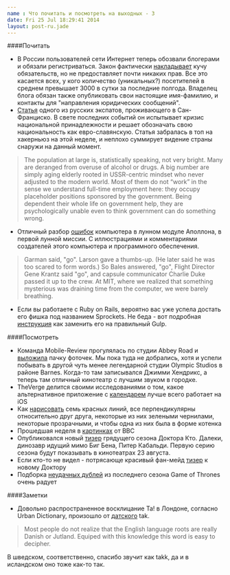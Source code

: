 ```yaml
---
name : Что почитать и посмотреть на выходных - 3
date: Fri 25 Jul 18:29:41 2014
layout: post-ru.jade
---
```


####Почитать

* В России пользователей сети Интернет теперь обозвали блогерами и обязали регистриваться. Закон фактически [накладывает](http://iamblogger.ru/law97/) кучу обязательств, но не предоставляет почти никаких прав. Все это касается всех, у кого количество (уникальных?) посетителей в среднем превышает 3000 в сутки за последние полгода. Владелец блога обязан также опубликовать свои настоящие имя-фамилию, и контакты для "направления юридических сообщений".
* [Статья](http://skibinsky.com/no-russian/) одного из русских экспатов, проживающего в Сан-Франциско. В свете последних событий он испытывает кризис национальной принадлежности и решает обозначать свою национальность как евро-славянскую. Статья забралась в топ на хакерньюз на этой неделе, и неплохо суммирует видение страны снаружи на данный момент.

>The population at large is, statistically speaking, not very bright. Many are deranged from overuse of alcohol or drugs. A big number are simply aging elderly rooted in USSR-centric mindset who never adjusted to the modern world. Most of them do not “work” in the sense we understand full-time employment here: they occupy placeholder positions sponsored by the government. Being dependent their whole life on government help, they are psychologically unable even to think government can do something wrong.

* Отличный разбор [ошибок](http://www.doneyles.com/LM/Tales.html) компьютера в лунном модуле Аполлона, в первой лунной миссии. С иллюстрациями и комментариями создателей этого компьютера и программного обеспечения.

>Garman said, "go". Larson gave a thumbs-up. (He later said he was too scared to form words.) So Bales answered, "go", Flight Director Gene Krantz said "go", and capsule communicator Charlie Duke passed it up to the crew. At MIT, where we realized that something mysterious was draining time from the computer, we were barely breathing.

* Если вы работаете с Ruby on Rails, вероятно вас уже успела достать его фишка под названием Sprockets. Не беда - вот подробная [инструкция](http://blog.carbonfive.com/2014/05/05/roll-your-own-asset-pipeline-with-gulp/) как заменить его на правильный Gulp.

####Посмотреть

* Команда Mobile-Review прогулялась по студии Abbey Road и [выложила](http://mobile-review.com/articles/2014/abbey-road.shtml) пачку фоточек. Мы пока туда не добрались, хотя и успели побывать в другой чуть менее легендарной студии Olympic Studios в районе Barnes. Когда-то там записывался Джимми Хендрикс, а теперь там отличный кинотеатр с лучшим звуком в городке.
* TheVerge делится своими исследованиями о том, какое альтернативное приложение с [календарем](http://www.theverge.com/2014/7/23/5930129/the-best-calendar-app-for-iphone-video) лучше всего работает на iOS
* Как [нарисовать](https://www.youtube.com/watch?v=B7MIJP90biM) семь красных линий, все перпендикулярны относительно друг друга, некоторые из них зелеными чернилами, некоторые прозрачными, и чтобы одна из них была в форме котенка
* Прошедшая неделя в [картинках](http://www.bbc.co.uk/news/in-pictures-28481262) от BBC
* Опубликовался новый [тизер](https://www.youtube.com/watch?v=TivqZTq5u6Y) грядущего сезона Доктора Кто. Далеки, динозавр идущий мимо Биг Бена, Питер Кабальди. Первую серию сезона будут показывать в кинотеатрах 23 августа.
* Если кто-то не видел - потрясающе красивый фан-мейд [тизер](https://www.youtube.com/watch?v=-lBeV5bQW70) к новому Доктору
* Подборка [неудачных дублей](http://www.imdb.com/title/tt0944947/?ref_=ext_shr_tw_vi#lb-vi2050141209) из последнего сезона Game of Thrones очень радует

####Заметки

* Довольно распространенное восклицание Ta! в Лондоне, согласно Urban Dictionary, произошло от [датского](http://fr.urbandictionary.com/define.php?term=TA) tak.

>Most people do not realize that the English language roots are really Danish or Jutland. Equiped with this knowledge this word is easy to decipher.

В шведском, соответственно, спасибо звучит как takk, да и в исландском оно тоже как-то так.
